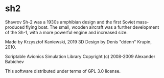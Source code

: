 # sh2
Shavrov Sh-2 was a 1930s amphibian design and the first Soviet mass-produced flying boat. The small, wooden aircraft was a further development of the Sh-1, with a more powerful engine and increased size. 

Made by Krzysztof Kaniewski, 2019
3D Design by Denis "ddenn" Krupin, 2010.

Scriptable Avionics Simulation Library
Copyright (c) 2008-2009 Alexander Babichev

This software distributed under terms of GPL 3.0 license.

